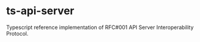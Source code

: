 # ts-api-server
Typescript reference implementation of RFC#001 API Server Interoperability Protocol.
